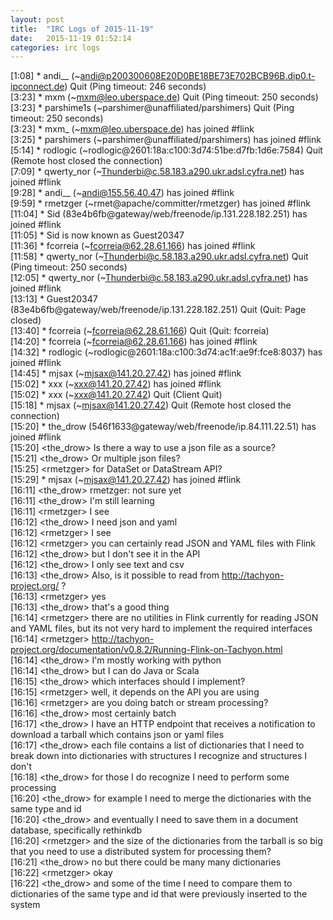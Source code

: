 ```yaml
---
layout: post
title:  "IRC Logs of 2015-11-19"
date:   2015-11-19 01:52:14
categories: irc logs
---
```

<span class="irc-date">[1:08]</span> <span class="irc-navy">* andi__ (~andi@p200300608E20D0BE18BE73E702BCB96B.dip0.t-ipconnect.de) Quit (Ping timeout: 246 seconds)</span><br />
<span class="irc-date">[3:23]</span> <span class="irc-navy">* mxm (~mxm@leo.uberspace.de) Quit (Ping timeout: 250 seconds)</span><br />
<span class="irc-date">[3:23]</span> <span class="irc-navy">* parshime1s (~parshimer@unaffiliated/parshimers) Quit (Ping timeout: 250 seconds)</span><br />
<span class="irc-date">[3:23]</span> <span class="irc-green">* mxm_ (~mxm@leo.uberspace.de) has joined #flink</span><br />
<span class="irc-date">[3:25]</span> <span class="irc-green">* parshimers (~parshimer@unaffiliated/parshimers) has joined #flink</span><br />
<span class="irc-date">[5:14]</span> <span class="irc-navy">* rodlogic (~rodlogic@2601:18a:c100:3d74:51be:d7fb:1d6e:7584) Quit (Remote host closed the connection)</span><br />
<span class="irc-date">[7:09]</span> <span class="irc-green">* qwerty_nor (~Thunderbi@c.58.183.a290.ukr.adsl.cyfra.net) has joined #flink</span><br />
<span class="irc-date">[9:28]</span> <span class="irc-green">* andi__ (~andi@155.56.40.47) has joined #flink</span><br />
<span class="irc-date">[9:59]</span> <span class="irc-green">* rmetzger (~rmet@apache/committer/rmetzger) has joined #flink</span><br />
<span class="irc-date">[11:04]</span> <span class="irc-green">* Sid (83e4b6fb@gateway/web/freenode/ip.131.228.182.251) has joined #flink</span><br />
<span class="irc-date">[11:05]</span> <span class="irc-green">* Sid is now known as Guest20347</span><br />
<span class="irc-date">[11:36]</span> <span class="irc-green">* fcorreia (~fcorreia@62.28.61.166) has joined #flink</span><br />
<span class="irc-date">[11:58]</span> <span class="irc-navy">* qwerty_nor (~Thunderbi@c.58.183.a290.ukr.adsl.cyfra.net) Quit (Ping timeout: 250 seconds)</span><br />
<span class="irc-date">[12:05]</span> <span class="irc-green">* qwerty_nor (~Thunderbi@c.58.183.a290.ukr.adsl.cyfra.net) has joined #flink</span><br />
<span class="irc-date">[13:13]</span> <span class="irc-navy">* Guest20347 (83e4b6fb@gateway/web/freenode/ip.131.228.182.251) Quit (Quit: Page closed)</span><br />
<span class="irc-date">[13:40]</span> <span class="irc-navy">* fcorreia (~fcorreia@62.28.61.166) Quit (Quit: fcorreia)</span><br />
<span class="irc-date">[14:20]</span> <span class="irc-green">* fcorreia (~fcorreia@62.28.61.166) has joined #flink</span><br />
<span class="irc-date">[14:32]</span> <span class="irc-green">* rodlogic (~rodlogic@2601:18a:c100:3d74:ac1f:ae9f:fce8:8037) has joined #flink</span><br />
<span class="irc-date">[14:45]</span> <span class="irc-green">* mjsax (~mjsax@141.20.27.42) has joined #flink</span><br />
<span class="irc-date">[15:02]</span> <span class="irc-green">* xxx (~xxx@141.20.27.42) has joined #flink</span><br />
<span class="irc-date">[15:02]</span> <span class="irc-navy">* xxx (~xxx@141.20.27.42) Quit (Client Quit)</span><br />
<span class="irc-date">[15:18]</span> <span class="irc-navy">* mjsax (~mjsax@141.20.27.42) Quit (Remote host closed the connection)</span><br />
<span class="irc-date">[15:20]</span> <span class="irc-green">* the_drow (546f1633@gateway/web/freenode/ip.84.111.22.51) has joined #flink</span><br />
<span class="irc-date">[15:20]</span> <span class="irc-black">&lt;the_drow&gt; Is there a way to use a json file as a source?</span><br />
<span class="irc-date">[15:21]</span> <span class="irc-black">&lt;the_drow&gt; Or multiple json files?</span><br />
<span class="irc-date">[15:25]</span> <span class="irc-black">&lt;rmetzger&gt; for DataSet or DataStream API?</span><br />
<span class="irc-date">[15:29]</span> <span class="irc-green">* mjsax (~mjsax@141.20.27.42) has joined #flink</span><br />
<span class="irc-date">[16:11]</span> <span class="irc-black">&lt;the_drow&gt; rmetzger: not sure yet</span><br />
<span class="irc-date">[16:11]</span> <span class="irc-black">&lt;the_drow&gt; I'm still learning</span><br />
<span class="irc-date">[16:11]</span> <span class="irc-black">&lt;rmetzger&gt; I see</span><br />
<span class="irc-date">[16:12]</span> <span class="irc-black">&lt;the_drow&gt; I need json and yaml</span><br />
<span class="irc-date">[16:12]</span> <span class="irc-black">&lt;rmetzger&gt; I see</span><br />
<span class="irc-date">[16:12]</span> <span class="irc-black">&lt;rmetzger&gt; you can certainly read JSON and YAML files with Flink</span><br />
<span class="irc-date">[16:12]</span> <span class="irc-black">&lt;the_drow&gt; but I don't see it in the API</span><br />
<span class="irc-date">[16:12]</span> <span class="irc-black">&lt;the_drow&gt; I only see text and csv</span><br />
<span class="irc-date">[16:13]</span> <span class="irc-black">&lt;the_drow&gt; Also, is it possible to read from <a href="http://tachyon-project.org/">http://tachyon-project.org/</a> ?</span><br />
<span class="irc-date">[16:13]</span> <span class="irc-black">&lt;rmetzger&gt; yes</span><br />
<span class="irc-date">[16:13]</span> <span class="irc-black">&lt;the_drow&gt; that's a good thing</span><br />
<span class="irc-date">[16:14]</span> <span class="irc-black">&lt;rmetzger&gt; there are no utilities in Flink currently for reading JSON and YAML files, but its not very hard to implement the required interfaces</span><br />
<span class="irc-date">[16:14]</span> <span class="irc-black">&lt;rmetzger&gt; <a href="http://tachyon-project.org/documentation/v0.8.2/Running-Flink-on-Tachyon.html">http://tachyon-project.org/documentation/v0.8.2/Running-Flink-on-Tachyon.html</a></span><br />
<span class="irc-date">[16:14]</span> <span class="irc-black">&lt;the_drow&gt; I'm mostly working with python</span><br />
<span class="irc-date">[16:14]</span> <span class="irc-black">&lt;the_drow&gt; but I can do Java or Scala</span><br />
<span class="irc-date">[16:15]</span> <span class="irc-black">&lt;the_drow&gt; which interfaces should I implement?</span><br />
<span class="irc-date">[16:15]</span> <span class="irc-black">&lt;rmetzger&gt; well, it depends on the API you are using</span><br />
<span class="irc-date">[16:16]</span> <span class="irc-black">&lt;rmetzger&gt; are you doing batch or stream processing?</span><br />
<span class="irc-date">[16:16]</span> <span class="irc-black">&lt;the_drow&gt; most certainly batch</span><br />
<span class="irc-date">[16:17]</span> <span class="irc-black">&lt;the_drow&gt; I have an HTTP endpoint that receives a notification to download a tarball which contains json or yaml files</span><br />
<span class="irc-date">[16:17]</span> <span class="irc-black">&lt;the_drow&gt; each file contains a list of dictionaries that I need to break down into dictionaries with structures I recognize and structures I don't</span><br />
<span class="irc-date">[16:18]</span> <span class="irc-black">&lt;the_drow&gt; for those I do recognize I need to perform some processing</span><br />
<span class="irc-date">[16:20]</span> <span class="irc-black">&lt;the_drow&gt; for example I need to merge the dictionaries with the same type and id</span><br />
<span class="irc-date">[16:20]</span> <span class="irc-black">&lt;the_drow&gt; and eventually I need to save them in a document database, specifically rethinkdb</span><br />
<span class="irc-date">[16:20]</span> <span class="irc-black">&lt;rmetzger&gt; and the size of the dictionaries from the tarball is so big that you need to use a distributed system for processing them?</span><br />
<span class="irc-date">[16:21]</span> <span class="irc-black">&lt;the_drow&gt; no but there could be many many dictionaries</span><br />
<span class="irc-date">[16:22]</span> <span class="irc-black">&lt;rmetzger&gt; okay</span><br />
<span class="irc-date">[16:22]</span> <span class="irc-black">&lt;the_drow&gt; and some of the time I need to compare them to dictionaries of the same type and id that were previously inserted to the system</span><br />
